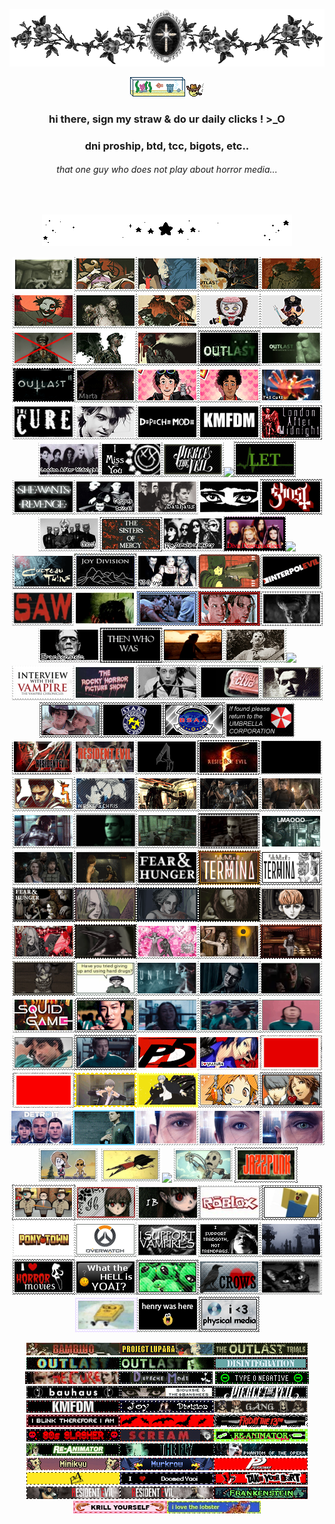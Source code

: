 <p align="center"><img src="roses.webp"></p>
<p align="center"><img src="fishtank.webp"><img src="cowboy.webp"></p>
<h3 align="center">hi there, sign my straw & do ur daily clicks ! >_O</h3> 
<h3 align="center"">dni proship, btd, tcc, bigots, etc..</h3>
<h6 align="center">that one guy who does not play about horror media...</h6>
<br>
<p align="center"><img src="star divider.webp"></p>
<p align="center"> <img src="tumblr_638314117611f0126894c01231e7f975_47aca86a_100.png"><img src="hi franco.png"><img src="francos.png"><img src="fran.png"><img src="mother.png"><img src="gonsebery.png"><img src="gonse.png"><img src="prime time.png"><img src="plushberry.png"><img src="plushyle.png"><img src="kill coyle.png"><img src="coylet.png"><img src="coyl.png"><img src="outlast.png"><img src="outlast wb.png"><img src="outlast 2.gif"><img src="marta.gif"><img src="mac stamp.png"><img src="hector stamp.png"><img src="cure.png"><img src="tumblr_bf3ba5a44cf069dc777150c1cd7f6132_7d099616_100.png"><img src="robert.png"><img src="68747470733a2f2f676966636974792e63617272642e636f2f6173736574732f696d616765732f67616c6c6572793233362f33653135623664612e706e673f763d3236646666616235.png"><img src="kmfdm.png"><img src="lam.png"><img src="london.png"><img src="blink.jpg"><img src="pierce.webp"><img src="ton.gif"><img src="loveyou.gif"><img src="swr.png"><img src="corpusdelicti.png"><img src="bauhaus.png"><img src="siouxsie (1).webp"><img src="gonst.png"><img src="ghost.png"><img src="sisters.png"><img src="som.png"><img src="diva destruction.webp"><img src="strawbswitch.gif"><img src="cocteau twins.gif"><img src="joydivision.jpg"><img src="45grave.png"><img src="chemlab.png" width="99" height="56"><img src="interpol.png"><img src="68747470733a2f2f696d616765732d7769786d702d6564333061383662386334636138383737373335393463322e7769786d702e636f6d2f662f38663539363762392d666338342d343566362d613963332d333933386266626137323.png"><img src="tumblr_3aaec864a3ae0771dc8efbeb280526c3_e4a2d05d_100.webp"><img src="tumblr_a8004500e4c2b15090014d036f86e2be_32b52d61_250.webp" width="99" height="56"><img src="tumblr_4983714e79f13cf972bb7156093ee686_bc6e699d_250.webp"><img src="tumblr_2c5e5a9c608553d3fa6dbc3853694ad6_7219f634_100.webp"><img src="frank.png"><img src="nosferatu.gif" width="99" height="56"><img src="bubba.gif"><img src="leatherface.png"><img src="tcm.gif"><img src="iwtv.png"><img src="rhps.png"><img src="edward.gif"><img src="fight club.webp"><img src="eraserhead.gif"><img src="tumblr_2d182badb1054437c0181b89bb562f83_2af13516_100.webp"><img src="stars.png"><img src="bsaa.png"><img src="umbrella corp.jpg"><img src="resident_evil_deadly_silence_stamp_by_luciaauditore_dadztli-fullview.png
"><img src="biohazard.png"><img src="re4logo.gif"><img src="re5.jpg"><img src="re7.gif"><img src="re5 chars.gif"><img src="chrisker.gif"><img src="chrisker2.png"><img src="re1.webp"><img src="re4.png"><img src="wesker.webp"><img src="wesk.gif" width="99" height="56"><img src="chris re6.gif" width="99" height="56"><img src="tumblr_e2854672bb94f3e4dcbb20bef9d2c39a_d17d5689_100.webp"><img src="tumblr_24dfdb46187161691d44e7819e740221_2e00a49b_100.webp"><img src="tumblr_8a0633f3fe0555aa6d3aebb7ff269b02_fbab9b05_100.png"><img src="tumblr_ef112c34b85dc730cd5e77b6c829e7c9_baf42b6d_100.webp"><img src="tumblr_e6eeceba7cb2a601a658d109fe9e1114_dfb630df_100.png"><img src="funger2.png"><img src="tumblr_799d3f7bfa8d678e06664d1e87153171_022e551f_100.png"><img src="tumblr_6f2680f596bc2f9c8128784f7b31fc16_fc87a030_100.png"><img src="tumblr_63775339d24c48eaeeed8dd287af95bf_69a07ca8_100.png"><img src="tumblr_52fe0080dbb6781144cda480f33ec72a_954611bf_100.png"><img src="tumblr_ac9a585fbb671df6fe1eea1f604c7d88_5d124c38_100.png"><img src="tumblr_fad23302fdb7ac9c85269da71cd363d3_0bc4f413_100.webp"><img src="tumblr_77b129cea04e30665fb935359fd66413_7783d9f1_100.webp"><img src="tumblr_89248b2f75eff3a6fac61783751f05b8_8a81fd29_100.png"><img src="tumblr_4169cff028d543d33e6a8aefd0460e51_0f3caea9_100.webp"><img src="tumblr_c2513ac550658235580533266110b86f_bcd9a88a_100.png"><img src="tumblr_b1d5cd6ee933e13ec3772b56dba26282_917d0932_100.webp"><img src="tumblr_141cddc315b72cb77c7fe46b50c415f2_d2eeb671_100.webp"><img src="tumblr_7263f7b6c9496da2117ca49801c9b947_21f5035c_100.png"><img src="untildawn.gif"><img src="chris.gif"><img src="josh.png"><img src="tumblr_cecd070f42b8953a3eb4bc9207433386_2e7abb29_100.png"><img src="tumblr_e538d697d0196ead0caf98018b24250e_f0b6d3a0_100.webp"><img src="oh god.gif"><img src="i love yaoi.png"><img src="for elijah.gif"><img src="tumblr_686fe943ea6833ff4b69e5831d57761f_abb04cd6_100.png"><img src="daeho.webp"><img src="tumblr_1df152b12ad6f62b47847045ca4a1104_f7a9b422_100.webp"><img src="yusuke.png"><img src="tumblr_406391ca7f2e373cfaf3e58ce114710a_ee9f97f5_250.webp" width="99" height="56"><img src="ryuji.webp" width="99" height="56"><img src="tumblr_e85dc9a90943bb4520e54343d76ebc6c_17d38a2c_100.webp" width="99" height="56"><img src="tumblr_d43a835b02a44023810efa65c2eeef39_93faaa80_100.webp" width="99" height="56"><img src="yosuke.png"><img src="souyo.jpg"><img src="detroit.png"><img src="dbh.gif"><img src="connor.png"><img src="kara.png"><img src="markus.png"><img src="dst yaoi.webp"><img src="wilson.webp"><img src="stupid wilson.gif"><img src="wx.webp"><img src="jazzpunk.png"><img src="editor.png"><img src="ib.gif"><img src="ib2.png"><img src="tumblr_1120874b115fca85a6724efb6d3bb1ef_4811b7a0_100.jpg"><img src="noob.png"><img src="ponytown.png"><img src="tumblr_fa2b83ee30954357d1988de03de038aa_27b2a28f_100.png"><img src="tumblr_d2088436b706f4b59818b44388d6dafa_86fc54d5_100.png"><img src="tradgoth.png"><img src="tumblr_a5cc99d24408f1ef4579fc3bf6e37ad1_06fded0c_100.png"><img src="tumblr_67a6081f8f01d95b6303021d4ddf59ce_527d75d8_100.png"><img src="tumblr_9245a15dad34f3b6bd5179908407ec73_ccf91077_100.jpg"><img src="alien.png"><img src="crow.png"><img src="cat.webp" width="99" height="56"><img src="spongebob.png"><img src="durr.png"><img src="phys media.png"></p>

<p align="center"> <img src="bambino.gif"><img src="tumblr_443d76bdf1953ba2e74c730cb274138f_9da5312e_250.webp"><img src="outlasttrials.gif"><img src="68747470733a2f2f6d65646961302e67697068792e636f6d2f6d656469612f76312e59326c6b505463354d4749334e6a457861335a726433466a5a475a71595730774d3255796547383162574a725a33686b4d32567864584e7862586b315a47397a.gif"><img src="68747470733a2f2f6d65646961322e67697068792e636f6d2f6d656469612f76312e59326c6b505463354d4749334e6a4578646d787264474e6d4f4870364d6a4a6a4d3246724d6d67316544427962325a68626a45774d4756364f4442354d584a79596.gif"><img src="tumblr_3decb8532406178940a0d73783c6711c_56fe9ca9_250.webp"><img src="tc.webp"><img src="dm.webp">
<img src="typeo.webp"><img src="bauhaus.webp"><img src="siouxsie.webp"><img src="ptv.webp"><img src="ezgif.com-webp-to-gif-converter.gif"><img src="68747470733a2f2f65787465726e616c2d6d656469612e73706163656865792e6e65742f6d656469612f73503658412d3956546f50474b36485f2d46304242455f7a39694b6f372d677471485032723449762d5a4e343d2f687474707.gif"><img src="tumblr_e72fafdb68a799f83acd25acb23c8361_8f433300_400.webp" width="150" height="20"><img src="tumblr_6f8207e1893ec853fb38d781a2a88ece_70fdd3ba_250.webp"><img src="tumblr_2a8249f8052d7e1da51f19e2b3bbc7ff_ec0e9112_250.webp"><img src="tumblr_ae8bec599c1b95039997a03c0f4d799f_14506142_250.webp"><img src="tumblr_e2a1681cbcc27f6417b0d8ccca30b7b1_41ca9772_250.webp"><img src="tumblr_cc1316dc70db33c78466a86aee5cecd5_1b8fc89a_250.webp"><img src="reanim.webp"><img src="reanimator.webp" width="150" height="20"><img src="tumblr_c4fb9e332de0611fc763b25b23fc39c7_6c10ca23_250.webp"><img src="tumblr_d0c8719876d4bce002cac7f51b3fc233_2d80e1f1_250.webp"><img src="tumblr_fb9a8c7e423398ee1dbe46f52d0b43c2_05b7e9fc_250.webp"><img src="tumblr_ba89994b2f7803c5b3271ae0e01d221a_b63d34f3_250.webp"><img src="tumblr_4ae33faeb9d214ba9dd19aa5024e1e8b_25d007d6_250.webp"><img src="tumblr_48d3df7922a310df4d8bfb83e94cde9c_91199b44_250.webp"><img src="tumblr_a9844b1bb9be8a50b8e93f5293666b98_3f229d82_250.webp"><img src="tumblr_de7fdf324ebd5a680240181f1d09684e_6ab406d3_400.webp" width="150" height="20"><img src="tumblr_ef0d496c9cd924d6a34a16446dcd20e7_1c64e0d6_250.webp"><img src="tumblr_ed030e7378ad2601a8be05f65a31d916_869e1ea8_250.webp"><img src="68747470733a2f2f626c696e6b69652d6e65742e6e656f6369746965732e6f72672f626c696e6b6965732f31312f6672616e6b656e737465696e2e676966.gif"><img src="krill yourself.webp"><img src="lobster.webp"></p>
